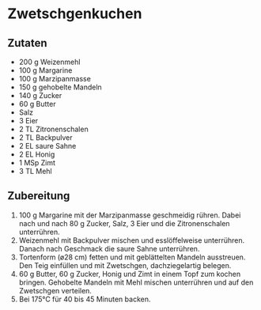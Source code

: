 Zwetschgenkuchen
================

Zutaten
-------
* 200 g Weizenmehl
* 100 g Margarine
* 100 g Marzipanmasse
* 150 g gehobelte Mandeln
* 140 g Zucker
* 60 g Butter
* Salz
* 3 Eier
* 2 TL Zitronenschalen
* 2 TL Backpulver
* 2 EL saure Sahne
* 2 EL Honig
* 1 MSp Zimt
* 3 TL Mehl

Zubereitung
-----------
1. 100 g Margarine mit der Marzipanmasse geschmeidig rühren. Dabei nach und nach 80 g Zucker, Salz, 3 Eier und die Zitronenschalen unterrühren. 
2. Weizenmehl mit Backpulver mischen und esslöffelweise unterrühren. Danach nach Geschmack die saure Sahne unterrühren. 
3. Tortenform (ø28 cm) fetten und mit geblättelten Mandeln ausstreuen. Den Teig einfüllen und mit Zwetschgen, dachziegelartig belegen. 
4. 60 g Butter, 60 g Zucker, Honig und Zimt in einem Topf zum kochen bringen. Gehobelte Mandeln mit Mehl mischen unterrühren und auf den Zwetschgen verteilen.
5. Bei 175°C für 40 bis 45 Minuten backen.

